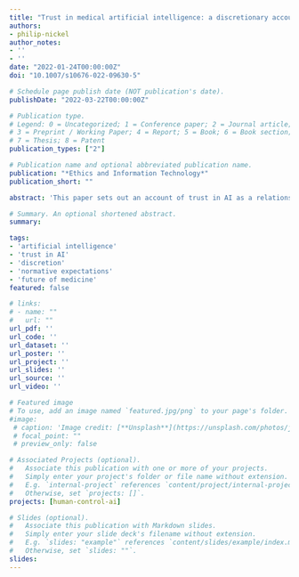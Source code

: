 ```yaml
---
title: "Trust in medical artificial intelligence: a discretionary account"
authors:
- philip-nickel
author_notes:
- ''
- ''
date: "2022-01-24T00:00:00Z"
doi: "10.1007/s10676-022-09630-5"

# Schedule page publish date (NOT publication's date).
publishDate: "2022-03-22T00:00:00Z"

# Publication type.
# Legend: 0 = Uncategorized; 1 = Conference paper; 2 = Journal article;
# 3 = Preprint / Working Paper; 4 = Report; 5 = Book; 6 = Book section;
# 7 = Thesis; 8 = Patent
publication_types: ["2"]

# Publication name and optional abbreviated publication name.
publication: "*Ethics and Information Technology*"
publication_short: ""

abstract: 'This paper sets out an account of trust in AI as a relationship between clinicians, AI applications, and AI practitioners in which AI is given discretionary authority over medical questions by clinicians. Compared to other accounts in recent literature, this account more adequately explains the normative commitments created by practitioners when inviting clinicians’ trust in AI. To avoid committing to an account of trust in AI applications themselves, I sketch a reductive view on which discretionary authority is exercised by AI practitioners through the vehicle of an AI application. I conclude with four critical questions based on the discretionary account to determine if trust in particular AI applications is sound, and a brief discussion of the possibility that the main roles of the physician could be replaced by AI.'

# Summary. An optional shortened abstract.
summary:

tags:
- 'artificial intelligence'
- 'trust in AI'
- 'discretion'
- 'normative expectations'
- 'future of medicine'
featured: false

# links:
# - name: ""
#   url: ""
url_pdf: ''
url_code: ''
url_dataset: ''
url_poster: ''
url_project: ''
url_slides: ''
url_source: ''
url_video: ''

# Featured image
# To use, add an image named `featured.jpg/png` to your page's folder. 
#image:
 # caption: 'Image credit: [**Unsplash**](https://unsplash.com/photos/jdD8gXaTZsc)'
 # focal_point: ""
 # preview_only: false

# Associated Projects (optional).
#   Associate this publication with one or more of your projects.
#   Simply enter your project's folder or file name without extension.
#   E.g. `internal-project` references `content/project/internal-project/index.md`.
#   Otherwise, set `projects: []`.
projects: [human-control-ai]

# Slides (optional).
#   Associate this publication with Markdown slides.
#   Simply enter your slide deck's filename without extension.
#   E.g. `slides: "example"` references `content/slides/example/index.md`.
#   Otherwise, set `slides: ""`.
slides:
---
```


